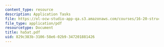 ```yaml
---
content_type: resource
description: Application Tasks
file: https://ol-ocw-studio-app-qa.s3.amazonaws.com/courses/16-20-structural-mechanics-fall-2002/829c383b310658e602b9347201881426_ha5at.pdf
file_type: application/pdf
resourcetype: Document
title: ha5at.pdf
uid: 829c383b-3106-58e6-02b9-347201881426
---
```

